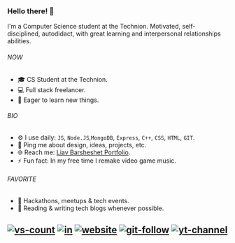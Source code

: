 ### Hello there! 👋

I'm a Computer Science student at the Technion. 
Motivated, self-disciplined, autodidact, with great learning and interpersonal 
relationships abilities.

###### NOW

- 🎓 CS Student at the Technion.
- 💻 Full stack freelancer.
- 🔭  Eager to learn new things.

###### BIO
- ⚙️ I use daily:  ```JS```, ```Node.JS```,```MongoDB```, ```Express```, ```C++```, ```CSS```, ```HTML```, ```GIT```.
- 💬 Ping me about design, ideas, projects, etc.
- 🌐 Reach me: [Liav Barsheshet Portfolio](https://www.liavbarsheshet.com/#contact).
- ⚡️ Fun fact: In my free time I remake video game music.

###### FAVORITE
- 🚀 Hackathons, meetups & tech events.
- 📰 Reading & writing tech blogs whenever possible.

 [![vs-count]](#) [![in]](https://www.linkedin.com/in/liavbarsheshet/) [![website]](https://www.liavbarsheshet.com) [![git-follow]](https://github.com/liavbarsheshet) [![yt-channel]](https://www.youtube.com/channel/UC062OSnsFea6fqS70LNGk2A) 
---

[git-stats]: https://github-readme-stats.vercel.app/api?username=liavbarsheshet&show_icons=true&theme=vue-dark
[git-lang]: https://github-readme-stats.vercel.app/api/top-langs/?username=liavbarsheshet&theme=vue-dark
[git-follow]: https://img.shields.io/github/followers/liavbarsheshet?style=social&logoColor=535E72
[yt-channel]: https://img.shields.io/youtube/channel/subscribers/UC062OSnsFea6fqS70LNGk2A?style=social&logoColor=535E72
[vs-count]: https://shields-io-visitor-counter.herokuapp.com/badge?page=liavbarsheshet&label=Views&style=social&logo=Awesome-Lists&logoColor=535E72
[website]:https://img.shields.io/badge/Website-3b5998?style=social&logo=google-chrome&logoColor=535E72
[in]: https://img.shields.io/badge/-LinkedIn-0e76a8?style=social&logo=Linkedin&logoColor=535E72
